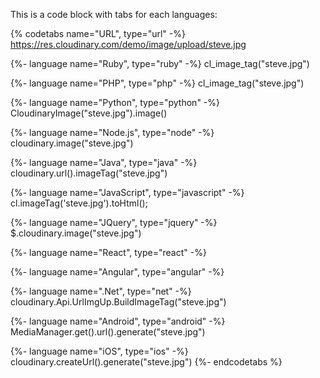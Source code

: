 This is a code block with tabs for each languages:


{% codetabs name="URL", type="url" -%}
https://res.cloudinary.com/demo/image/upload/steve.jpg

{%- language name="Ruby", type="ruby" -%}
cl_image_tag("steve.jpg")

{%- language name="PHP", type="php" -%}
cl_image_tag("steve.jpg")

{%- language name="Python", type="python" -%}
CloudinaryImage("steve.jpg").image()

{%- language name="Node.js", type="node" -%}
cloudinary.image("steve.jpg")

{%- language name="Java", type="java" -%}
cloudinary.url().imageTag("steve.jpg")

{%- language name="JavaScript", type="javascript" -%}
cl.imageTag('steve.jpg').toHtml();

{%- language name="JQuery", type="jquery" -%}
$.cloudinary.image("steve.jpg")

{%- language name="React", type="react" -%}
<Image publicId="steve.jpg"></Image>

{%- language name="Angular", type="angular" -%}
<cl-image public-id="steve.jpg"></cl-image>

{%- language name=".Net", type="net" -%}
cloudinary.Api.UrlImgUp.BuildImageTag("steve.jpg")

{%- language name="Android", type="android" -%}
MediaManager.get().url().generate("steve.jpg")

{%- language name="iOS", type="ios" -%}
cloudinary.createUrl().generate("steve.jpg")
{%- endcodetabs %}
